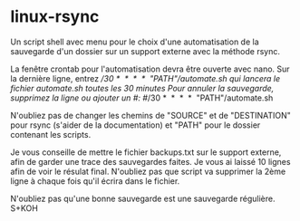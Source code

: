 # linux-rsync

Un script shell avec menu pour le choix d'une automatisation de la sauvegarde d'un dossier sur un support externe avec la méthode rsync.

La fenêtre crontab pour l'automatisation devra être ouverte avec nano. 
Sur la dernière ligne, entrez */30 *  *   *   *    "PATH"/automate.sh qui lancera le fichier automate.sh toutes les 30 minutes
Pour annuler la sauvegarde, supprimez la ligne ou ajouter un #: #*/30 *  *   *   *    "PATH"/automate.sh

N'oubliez pas de changer les chemins de "SOURCE" et de "DESTINATION" pour rsync (s'aider de la documentation) et "PATH" pour le dossier contenant les scripts.

Je vous conseille de mettre le fichier backups.txt sur le support externe, afin de garder une trace des sauvegardes faites.
Je vous ai laissé 10 lignes afin de voir le résulat final. N'oubliez pas que script va supprimer la 2ème ligne à chaque fois qu'il écrira dans le fichier.

N'oubliez pas qu'une bonne sauvegarde est une sauvegarde régulière.
S+KOH
